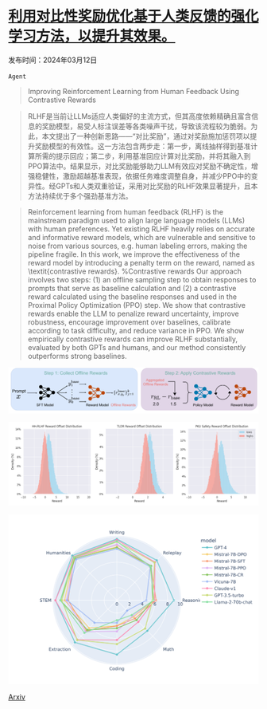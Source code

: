 # [利用对比性奖励优化基于人类反馈的强化学习方法，以提升其效果。](https://arxiv.org/abs/2403.07708)

发布时间：2024年03月12日

`Agent`

> Improving Reinforcement Learning from Human Feedback Using Contrastive Rewards

> RLHF是当前让LLMs适应人类偏好的主流方式，但其高度依赖精确且富含信息的奖励模型，易受人标注误差等各类噪声干扰，导致该流程较为脆弱。为此，本文提出了一种创新思路——“对比奖励”，通过对奖励施加惩罚项以提升奖励模型的有效性。这一方法包含两步走：第一步，离线抽样得到基准计算所需的提示回应；第二步，利用基准回应计算对比奖励，并将其融入到PPO算法中。结果显示，对比奖励能够助力LLM有效应对奖励不确定性，增强稳健性，激励超越基准表现，依据任务难度调整自身，并减少PPO中的变异性。经GPTs和人类双重验证，采用对比奖励的RLHF效果显著提升，且本方法持续优于多个强劲基准方法。

> Reinforcement learning from human feedback (RLHF) is the mainstream paradigm used to align large language models (LLMs) with human preferences. Yet existing RLHF heavily relies on accurate and informative reward models, which are vulnerable and sensitive to noise from various sources, e.g. human labeling errors, making the pipeline fragile. In this work, we improve the effectiveness of the reward model by introducing a penalty term on the reward, named as \textit{contrastive rewards}. %Contrastive rewards Our approach involves two steps: (1) an offline sampling step to obtain responses to prompts that serve as baseline calculation and (2) a contrastive reward calculated using the baseline responses and used in the Proximal Policy Optimization (PPO) step. We show that contrastive rewards enable the LLM to penalize reward uncertainty, improve robustness, encourage improvement over baselines, calibrate according to task difficulty, and reduce variance in PPO. We show empirically contrastive rewards can improve RLHF substantially, evaluated by both GPTs and humans, and our method consistently outperforms strong baselines.

![利用对比性奖励优化基于人类反馈的强化学习方法，以提升其效果。](../../../paper_images/2403.07708/x1.png)

![利用对比性奖励优化基于人类反馈的强化学习方法，以提升其效果。](../../../paper_images/2403.07708/reward_diff_distribution.png)

![利用对比性奖励优化基于人类反馈的强化学习方法，以提升其效果。](../../../paper_images/2403.07708/x2.png)

[Arxiv](https://arxiv.org/abs/2403.07708)